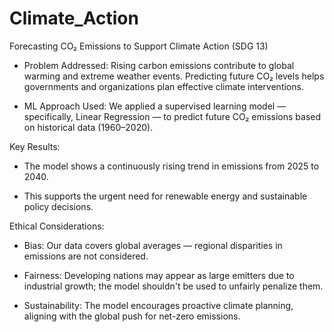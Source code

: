 # Climate_Action
Forecasting CO₂ Emissions to Support Climate Action (SDG 13)

- Problem Addressed:
Rising carbon emissions contribute to global warming and extreme weather events. Predicting future CO₂ levels helps governments and organizations plan effective climate interventions.

- ML Approach Used:
We applied a supervised learning model — specifically, Linear Regression — to predict future CO₂ emissions based on historical data (1960–2020).

Key Results:

- The model shows a continuously rising trend in emissions from 2025 to 2040.

- This supports the urgent need for renewable energy and sustainable policy decisions.

Ethical Considerations:

- Bias: Our data covers global averages — regional disparities in emissions are not considered.

- Fairness: Developing nations may appear as large emitters due to industrial growth; the model shouldn't be used to unfairly penalize them.

- Sustainability: The model encourages proactive climate planning, aligning with the global push for net-zero emissions.









